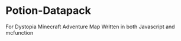 # Potion-Datapack
 For Dystopia Minecraft Adventure Map
 Written in both Javascript and mcfunction 
